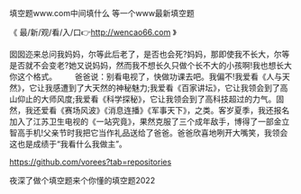 填空题www.com中间填什么
等一个www最新填空题


《 最/新/观/看/入/口👉http://wencao66.com 》

囡囡迩来总问我妈妈，尔等此后老了，是否也会死?妈妈，那即使我不长大，尔等是否就不会变老?她又说妈妈，然而我不想长久只做个长不大的小孩啊!我也想长大你这个格式。
　　爸爸说：别看电视了，快做功课去吧。我偏不!我爱看《人与天然》，它让我感遭到了大天然的神秘魅力;我爱看《百家讲坛》，它让我领会到了高山仰止的大师风度;我爱看《科学探秘》，它让我领会到了高科技超过的力气。固然，我还爱看《赛场风波》《消息连播》《军事天下》，之类。客岁夏季，我还报名加入了江苏卫生电视的《一站究竟》，果然克服了三个成年敌手，博得了一部金立智高手机!父亲节时我把它当作礼品送给了爸爸。爸爸欣喜地咧开大嘴笑，我领会这也是成绩于“我看什么我做主”。


https://github.com/vorees?tab=repositories




夜深了做个填空题来个你懂的填空题2022
